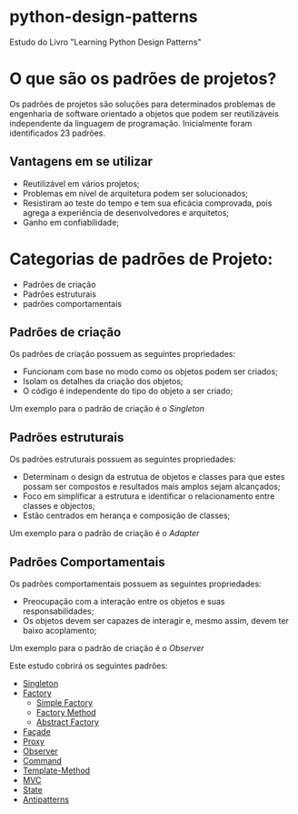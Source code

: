 # python-design-patterns
Estudo do Livro "Learning Python Design Patterns"

# O que são os padrões de projetos?

Os padrões de projetos são soluções para determinados problemas de engenharia de software orientado a objetos que podem ser reutilizáveis independente da linguagem de programação. Inicialmente foram identificados 23 padrões.

## Vantagens em se utilizar 
- Reutilizável em vários projetos;
- Problemas em nível de arquitetura podem ser solucionados;
- Resistiram ao teste do tempo e tem sua eficácia comprovada, pois agrega a experiência de desenvolvedores e arquitetos;
- Ganho em confiabilidade;


# Categorias de padrões de Projeto:
- Padrões de criação
- Padrões estruturais
- padrões comportamentais


## Padrões de criação

Os padrões de criação possuem as seguintes propriedades:
- Funcionam com base no modo como os objetos podem ser criados;
- Isolam os detalhes da criação dos objetos;
- O código é independente do tipo do objeto a ser criado;

Um exemplo para o padrão de criação é o *Singleton*

## Padrões estruturais

Os padrões estruturais possuem as seguintes propriedades:
- Determinam o design da estrutua de objetos e classes para que estes possam ser compostos e resultados mais amplos sejam alcançados;
- Foco em simplificar a estrutura e identificar o relacionamento entre classes e objectos;
- Estão centrados em herança e composição de classes;

Um exemplo para o padrão de criação é o *Adapter*


## Padrões Comportamentais

Os padrões comportamentais possuem as seguintes propriedades:
- Preocupação com a interação entre os objetos e suas responsabilidades;
- Os objetos devem ser capazes de interagir e, mesmo assim, devem ter baixo acoplamento;

Um exemplo para o padrão de criação é o *Observer*

Este estudo cobrirá os seguintes padrões:
- [Singleton](singleton/)
- [Factory](factory/)
    - [Simple Factory](#factory/#simple-factory)
    - [Factory Method](#)
    - [Abstract Factory](#)
- [Façade](#)
- [Proxy](#)
- [Observer](#)
- [Command](#)
- [Template-Method](#)
- [MVC](#)
- [State](#)
- [Antipatterns](#)